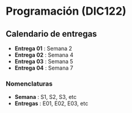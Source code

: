 # Programación (DIC122)

## Calendario de entregas

* **Entrega 01** : Semana 2
* **Entrega 02** : Semana 4
* **Entrega 03** : Semana 5
* **Entrega 04** : Semana 7

### Nomenclaturas
* **Semana**    : S1, S2, S3, etc
* **Entregas**  : E01, E02, E03, etc
